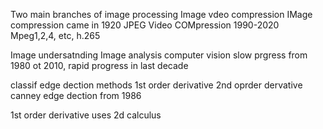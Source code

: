 Two main branches of image processing
Image vdeo compression
IMage compression came in 1920
JPEG
Video COMpression 1990-2020
Mpeg1,2,4, etc, h.265

Image undersatnding
Image analysis
computer vision
slow prgress from 1980 ot 2010, rapid progress in last decade

classif edge dection methods
1st order derivative
2nd oprder dervative
canney edge dection from 1986

1st order derivative uses 2d calculus
